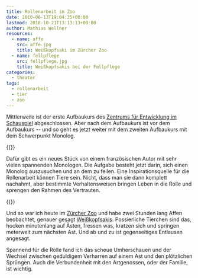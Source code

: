 ```yaml
---
title: Rollenarbeit im Zoo
date: 2010-06-13T19:04:35+00:00
lastmod: 2018-10-21T13:13:13+00:00
author: Mathias Wellner
resources:
  - name: affe
    src: affe.jpg
    title: Weißkopfsaki im Zürcher Zoo
  - name: fellpflege
    src: fellpflege.jpg
    title: Weißkopfsakis bei der Fellpflege
categories:
  - theater
tags:
  - rollenarbeit
  - tier
  - zoo
---
```

Mittlerweile ist der erste Aufbaukurs des [Zentrums für Entwicklung im Schauspiel](http://zes-info.ch) abgeschlossen. Aber nach dem Aufbaukurs ist vor dem Aufbaukurs -- und so geht es jetzt weiter mit dem zweiten Aufbaukurs mit dem Schwerpunkt Monolog. 

{{<responsive-image name="affe">}}

Dafür gibt es ein neues Stück von einem französischen Autor mit sehr vielen spannenden Monologen. Die Aufgabe besteht jetzt darin, sich einen Monolog auszusuchen und an dem zu feilen. Eine Inspirationsquelle für die Rollenarbeit können Tiere sein. Nicht, dass man sie dann komplett nachahmt, aber bestimmte Verhaltensweisen bringen Leben in die Rolle und sprengen den Rahmen des Vertrauten. 

{{<responsive-image name="fellpflege">}}

Und so war ich heute im [Zürcher Zoo](http://www.zoo.ch) und habe zwei Stunden lang Affen beobachtet, genauer gesagt [Weißkopfsakis](http://de.wikipedia.org/wiki/Wei%C3%9Fkopfsaki). Possierliche Tierchen sind das, hocken minutenlang auf Ästen, fressen was, kratzen sich und springen meterweit zum nächsten Ast. Und ab und zu ist gegenseitiges Entlausen angesagt. 

Spannend für die Rolle fand ich das scheue Umherschauen und der Wechsel zwischen geduldigem Verharren auf einem Ast und den plötzlichen Sprüngen. Auch die Verbundenheit mit den Artgenossen, oder der Familie, ist wichtig.